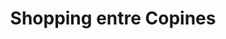---
title: "Shopping entre Copines"
url: /fontenay-aux-roses/shopping-entre-copines/
shop: vêtements
---